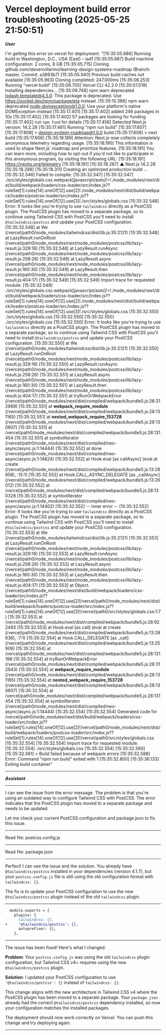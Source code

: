 <!-- Generated by SpecStory -->

# Vercel deployment build error troubleshooting (2025-05-25 21:50:51)

_**User**_

I'm getting this error on vercel for deployment. "[15:35:05.686] Running build in Washington, D.C., USA (East) – iad1
[15:35:05.687] Build machine configuration: 2 cores, 8 GB
[15:35:05.715] Cloning github.com/stevenvillarino/learning-design-systems-roadmap (Branch: master, Commit: a3893b7)
[15:35:05.940] Previous build caches not available
[15:35:05.963] Cloning completed: 247.000ms
[15:35:06.253] Running "vercel build"
[15:35:06.705] Vercel CLI 42.2.0
[15:35:07.019] Installing dependencies...
[15:35:09.748] npm warn deprecated lodash.template@4.5.0: This package is deprecated. Use https://socket.dev/npm/package/eta instead.
[15:35:10.386] npm warn deprecated node-domexception@1.0.0: Use your platform's native DOMException instead
[15:35:17.401] 
[15:35:17.402] added 246 packages in 10s
[15:35:17.402] 
[15:35:17.402] 57 packages are looking for funding
[15:35:17.402]   run `npm fund` for details
[15:35:17.456] Detected Next.js version: 14.2.28
[15:35:17.461] Running "npm run build"
[15:35:17.607] 
[15:35:17.608] > design-system-roadmap@1.0.0 build
[15:35:17.608] > next build
[15:35:17.608] 
[15:35:18.189] Attention: Next.js now collects completely anonymous telemetry regarding usage.
[15:35:18.190] This information is used to shape Next.js' roadmap and prioritize features.
[15:35:18.191] You can learn more, including how to opt-out if you'd not like to participate in this anonymous program, by visiting the following URL:
[15:35:18.191] https://nextjs.org/telemetry
[15:35:18.191] 
[15:35:18.287]   ▲ Next.js 14.2.28
[15:35:18.288] 
[15:35:18.311]    Creating an optimized production build ...
[15:35:32.546] Failed to compile.
[15:35:32.547] 
[15:35:32.547] ./src/styles/globals.css.webpack[javascript/auto]!=!./node_modules/next/dist/build/webpack/loaders/css-loader/src/index.js??ruleSet[1].rules[14].oneOf[12].use[2]!./node_modules/next/dist/build/webpack/loaders/postcss-loader/src/index.js??ruleSet[1].rules[14].oneOf[12].use[3]!./src/styles/globals.css
[15:35:32.548] Error: It looks like you're trying to use `tailwindcss` directly as a PostCSS plugin. The PostCSS plugin has moved to a separate package, so to continue using Tailwind CSS with PostCSS you'll need to install `@tailwindcss/postcss` and update your PostCSS configuration.
[15:35:32.548]     at We (/vercel/path0/node_modules/tailwindcss/dist/lib.js:35:2121)
[15:35:32.548]     at LazyResult.runOnRoot (/vercel/path0/node_modules/next/node_modules/postcss/lib/lazy-result.js:329:16)
[15:35:32.548]     at LazyResult.runAsync (/vercel/path0/node_modules/next/node_modules/postcss/lib/lazy-result.js:258:26)
[15:35:32.549]     at LazyResult.async (/vercel/path0/node_modules/next/node_modules/postcss/lib/lazy-result.js:160:30)
[15:35:32.549]     at LazyResult.then (/vercel/path0/node_modules/next/node_modules/postcss/lib/lazy-result.js:404:17)
[15:35:32.549] 
[15:35:32.549] Import trace for requested module:
[15:35:32.549] ./src/styles/globals.css.webpack[javascript/auto]!=!./node_modules/next/dist/build/webpack/loaders/css-loader/src/index.js??ruleSet[1].rules[14].oneOf[12].use[2]!./node_modules/next/dist/build/webpack/loaders/postcss-loader/src/index.js??ruleSet[1].rules[14].oneOf[12].use[3]!./src/styles/globals.css
[15:35:32.550] ./src/styles/globals.css
[15:35:32.550] 
[15:35:32.550] ./src/styles/globals.css
[15:35:32.550] Error: It looks like you're trying to use `tailwindcss` directly as a PostCSS plugin. The PostCSS plugin has moved to a separate package, so to continue using Tailwind CSS with PostCSS you'll need to install `@tailwindcss/postcss` and update your PostCSS configuration.
[15:35:32.550]     at We (/vercel/path0/node_modules/tailwindcss/dist/lib.js:35:2121)
[15:35:32.550]     at LazyResult.runOnRoot (/vercel/path0/node_modules/next/node_modules/postcss/lib/lazy-result.js:329:16)
[15:35:32.550]     at LazyResult.runAsync (/vercel/path0/node_modules/next/node_modules/postcss/lib/lazy-result.js:258:26)
[15:35:32.551]     at LazyResult.async (/vercel/path0/node_modules/next/node_modules/postcss/lib/lazy-result.js:160:30)
[15:35:32.551]     at LazyResult.then (/vercel/path0/node_modules/next/node_modules/postcss/lib/lazy-result.js:404:17)
[15:35:32.551]     at tryRunOrWebpackError (/vercel/path0/node_modules/next/dist/compiled/webpack/bundle5.js:28:312989)
[15:35:32.551]     at __webpack_require_module__ (/vercel/path0/node_modules/next/dist/compiled/webpack/bundle5.js:28:131165)
[15:35:32.551]     at __nested_webpack_require_153728__ (/vercel/path0/node_modules/next/dist/compiled/webpack/bundle5.js:28:130607)
[15:35:32.551]     at /vercel/path0/node_modules/next/dist/compiled/webpack/bundle5.js:28:131454
[15:35:32.551]     at symbolIterator (/vercel/path0/node_modules/next/dist/compiled/neo-async/async.js:1:14444)
[15:35:32.552]     at done (/vercel/path0/node_modules/next/dist/compiled/neo-async/async.js:1:14824)
[15:35:32.552]     at Hook.eval [as callAsync] (eval at create (/vercel/path0/node_modules/next/dist/compiled/webpack/bundle5.js:13:28858), <anonymous>:15:1)
[15:35:32.552]     at Hook.CALL_ASYNC_DELEGATE [as _callAsync] (/vercel/path0/node_modules/next/dist/compiled/webpack/bundle5.js:13:26012)
[15:35:32.552]     at /vercel/path0/node_modules/next/dist/compiled/webpack/bundle5.js:28:130328
[15:35:32.552]     at symbolIterator (/vercel/path0/node_modules/next/dist/compiled/neo-async/async.js:1:14402)
[15:35:32.552] -- inner error --
[15:35:32.552] Error: It looks like you're trying to use `tailwindcss` directly as a PostCSS plugin. The PostCSS plugin has moved to a separate package, so to continue using Tailwind CSS with PostCSS you'll need to install `@tailwindcss/postcss` and update your PostCSS configuration.
[15:35:32.553]     at We (/vercel/path0/node_modules/tailwindcss/dist/lib.js:35:2121)
[15:35:32.553]     at LazyResult.runOnRoot (/vercel/path0/node_modules/next/node_modules/postcss/lib/lazy-result.js:329:16)
[15:35:32.553]     at LazyResult.runAsync (/vercel/path0/node_modules/next/node_modules/postcss/lib/lazy-result.js:258:26)
[15:35:32.553]     at LazyResult.async (/vercel/path0/node_modules/next/node_modules/postcss/lib/lazy-result.js:160:30)
[15:35:32.553]     at LazyResult.then (/vercel/path0/node_modules/next/node_modules/postcss/lib/lazy-result.js:404:17)
[15:35:32.553]     at Object.<anonymous> (/vercel/path0/node_modules/next/dist/build/webpack/loaders/css-loader/src/index.js??ruleSet[1].rules[14].oneOf[12].use[2]!/vercel/path0/node_modules/next/dist/build/webpack/loaders/postcss-loader/src/index.js??ruleSet[1].rules[14].oneOf[12].use[3]!/vercel/path0/src/styles/globals.css:1:7)
[15:35:32.553]     at /vercel/path0/node_modules/next/dist/compiled/webpack/bundle5.js:28:922493
[15:35:32.553]     at Hook.eval [as call] (eval at create (/vercel/path0/node_modules/next/dist/compiled/webpack/bundle5.js:13:28636), <anonymous>:7:1)
[15:35:32.554]     at Hook.CALL_DELEGATE [as _call] (/vercel/path0/node_modules/next/dist/compiled/webpack/bundle5.js:13:25906)
[15:35:32.554]     at /vercel/path0/node_modules/next/dist/compiled/webpack/bundle5.js:28:131198
[15:35:32.554]     at tryRunOrWebpackError (/vercel/path0/node_modules/next/dist/compiled/webpack/bundle5.js:28:312943)
[15:35:32.554]     at __webpack_require_module__ (/vercel/path0/node_modules/next/dist/compiled/webpack/bundle5.js:28:131165)
[15:35:32.554]     at __nested_webpack_require_153728__ (/vercel/path0/node_modules/next/dist/compiled/webpack/bundle5.js:28:130607)
[15:35:32.554]     at /vercel/path0/node_modules/next/dist/compiled/webpack/bundle5.js:28:131454
[15:35:32.554]     at symbolIterator (/vercel/path0/node_modules/next/dist/compiled/neo-async/async.js:1:14444)
[15:35:32.554] 
[15:35:32.554] Generated code for /vercel/path0/node_modules/next/dist/build/webpack/loaders/css-loader/src/index.js??ruleSet[1].rules[14].oneOf[12].use[2]!/vercel/path0/node_modules/next/dist/build/webpack/loaders/postcss-loader/src/index.js??ruleSet[1].rules[14].oneOf[12].use[3]!/vercel/path0/src/styles/globals.css
[15:35:32.554] 
[15:35:32.554] Import trace for requested module:
[15:35:32.554] ./src/styles/globals.css
[15:35:32.554] 
[15:35:32.560] 
[15:35:32.561] > Build failed because of webpack errors
[15:35:32.588] Error: Command "npm run build" exited with 1
[15:35:32.800] 
[15:35:36.133] Exiting build container"

---

_**Assistant**_



---

I can see the issue from the error message. The problem is that you're using an outdated way to configure Tailwind CSS with PostCSS. The error indicates that the PostCSS plugin has moved to a separate package and needs to be updated.

Let me check your current PostCSS configuration and package.json to fix this issue.

---

Read file: postcss.config.js

---

Read file: package.json

---

Perfect! I can see the issue and the solution. You already have `@tailwindcss/postcss` installed in your dependencies (version 4.1.7), but your `postcss.config.js` file is still using the old configuration format with `tailwindcss: {}`.

The fix is to update your PostCSS configuration to use the new `@tailwindcss/postcss` plugin instead of the old `tailwindcss` plugin.

---

```diff
  module.exports = {
    plugins: {
-     tailwindcss: {},
+     '@tailwindcss/postcss': {},
      autoprefixer: {},
    },
```

---

The issue has been fixed! Here's what I changed:

**Problem**: Your `postcss.config.js` was using the old `tailwindcss` plugin configuration, but Tailwind CSS v4+ requires using the new `@tailwindcss/postcss` plugin.

**Solution**: I updated your PostCSS configuration to use `'@tailwindcss/postcss': {}` instead of `tailwindcss: {}`.

This change aligns with the new architecture in Tailwind CSS v4 where the PostCSS plugin has been moved to a separate package. Your `package.json` already had the correct `@tailwindcss/postcss` dependency installed, so now your configuration matches the installed packages.

The deployment should now work correctly on Vercel. You can push this change and try deploying again.

---

